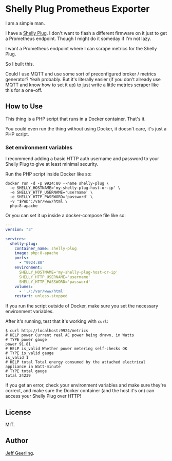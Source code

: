 # Shelly Plug Prometheus Exporter

I am a simple man.

I have a [Shelly Plug](https://shelly.cloud/products/shelly-plug-us-smart-home-automation-device/). I don't want to flash a different firmware on it just to get a Prometheus endpoint. Though I might do it someday if I'm not lazy.

I want a Prometheus endpoint where I can scrape metrics for the Shelly Plug.

So I built this.

Could I use MQTT and use some sort of preconfigured broker / metrics generator? Yeah probably. But it's literally easier (if you don't already use MQTT and know how to set it up) to just write a little metrics scraper like this for a one-off.

## How to Use

This thing is a PHP script that runs in a Docker container. That's it.

You could even run the thing without using Docker, it doesn't care, it's just a PHP script.

### Set environment variables

I recommend adding a basic HTTP auth username and password to your Shelly Plug to give at least minimal security.

Run the PHP script inside Docker like so:

```
docker run -d -p 9924:80 --name shelly-plug \
  -e SHELLY_HOSTNAME='my-shelly-plug-host-or-ip' \
  -e SHELLY_HTTP_USERNAME='username' \
  -e SHELLY_HTTP_PASSWORD='password' \
  -v "$PWD":/var/www/html \
  php:8-apache
```

Or you can set it up inside a docker-compose file like so:

```yaml
---
version: "3"

services:
  shelly-plug:
    container_name: shelly-plug
    image: php:8-apache
    ports:
      - "9924:80"
    environment:
      SHELLY_HOSTNAME='my-shelly-plug-host-or-ip'
      SHELLY_HTTP_USERNAME='username'
      SHELLY_HTTP_PASSWORD='password'
    volumes:
      - './:/var/www/html'
    restart: unless-stopped
```

If you run the script outside of Docker, make sure you set the necessary environment variables.

After it's running, test that it's working with `curl`:

```
$ curl http://localhost:9924/metrics
# HELP power Current real AC power being drawn, in Watts
# TYPE power gauge
power 91.81
# HELP is_valid Whether power metering self-checks OK
# TYPE is_valid gauge
is_valid 1
# HELP total Total energy consumed by the attached electrical appliance in Watt-minute
# TYPE total gauge
total 24239
```

If you get an error, check your environment variables and make sure they're correct, and make sure the Docker container (and the host it's on) can access your Shelly Plug over HTTP!

## License

MIT.

## Author

[Jeff Geerling](https://www.jeffgeerling.com).
